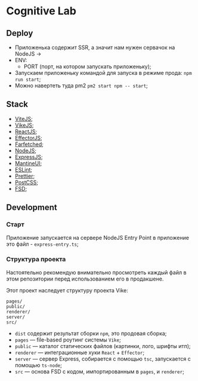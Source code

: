 # Cognitive Lab

## Deploy

- Приложенька содержит SSR, а значит нам нужен сервачок на NodeJS ->
- ENV: 
  - PORT (порт, на котором запускать приложеньку);
- Запускаем приложеньку командой для запуска в режиме прода: `npm run start`;
- Можно навертеть туда pm2 `pm2 start npm -- start`;

## Stack

- [ViteJS](https://vitejs.ru/);
- [VikeJS]();
- [ReactJS]();
- [EffectorJS]();
- [Farfetched]();
- [NodeJS]();
- [ExpressJS]();
- [MantineUI]();
- [ESLint]();
- [Prettier]();
- [PostCSS]();
- [FSD]();

## Development

### Старт
Приложение запускается на сервере NodeJS
Entry Point в приложение это файл - `express-entry.ts`;

### Структура проекта
Настоятельно рекомендую внимательно просмотреть каждый файл в этом репозитории перед использованием его в продакшене.

Этот проект наследует структуру проекта Vike:

```dist/
pages/
public/
renderer/
server/
src/
```

- `dist` содержит результат сборки `npm`, это продовая сборка;
- `pages` — file-based роутинг системы `Vike`;
- `public` — каталог статических файлов (картинки, лого, шрифты итп);
- `renderer` — интеграционные хуки `React` + `Effector`;
- `server` — сервер Express, собирается с помощью `tsc`, запускается с помощью `ts-node`;
- `src` — основа FSD с кодом, импортированным в `pages`, и `renderer`;